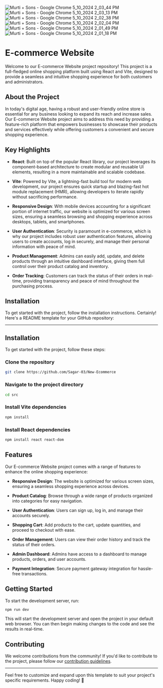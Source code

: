 ![Murti + Sons - Google Chrome 5_10_2024 2_03_44 PM](https://github.com/Sagar-03/New-Ecommerce/assets/146898741/bc1c8247-bd16-42dc-a926-48de573f2557)
![Murti + Sons - Google Chrome 5_10_2024 2_03_13 PM](https://github.com/Sagar-03/New-Ecommerce/assets/146898741/77bdce16-af2a-4b10-aef3-598a4ab509c4)
![Murti + Sons - Google Chrome 5_10_2024 2_02_38 PM](https://github.com/Sagar-03/New-Ecommerce/assets/146898741/a54640e6-f389-4d7e-a19f-cc8294fb4886)
![Murti + Sons - Google Chrome 5_10_2024 2_02_04 PM](https://github.com/Sagar-03/New-Ecommerce/assets/146898741/074ea15f-06af-4729-b140-bee53e5294b9)
![Murti + Sons - Google Chrome 5_10_2024 2_01_49 PM](https://github.com/Sagar-03/New-Ecommerce/assets/146898741/57393247-53d6-40eb-892d-00f8f0227f37)
![Murti + Sons - Google Chrome 5_10_2024 2_01_18 PM](https://github.com/Sagar-03/New-Ecommerce/assets/146898741/f64d28e3-64d5-4704-a263-6c896e23fb60)
# E-commerce Website

Welcome to our E-commerce Website project repository! This project is a full-fledged online shopping platform built using React and Vite, designed to provide a seamless and intuitive shopping experience for both customers and administrators.

## About the Project

In today's digital age, having a robust and user-friendly online store is essential for any business looking to expand its reach and increase sales. Our E-commerce Website project aims to address this need by providing a feature-rich platform that empowers businesses to showcase their products and services effectively while offering customers a convenient and secure shopping experience.

## Key Highlights

- **React**: Built on top of the popular React library, our project leverages its component-based architecture to create modular and reusable UI elements, resulting in a more maintainable and scalable codebase.

- **Vite**: Powered by Vite, a lightning-fast build tool for modern web development, our project ensures quick startup and blazing-fast hot module replacement (HMR), allowing developers to iterate rapidly without sacrificing performance.

- **Responsive Design**: With mobile devices accounting for a significant portion of internet traffic, our website is optimized for various screen sizes, ensuring a seamless browsing and shopping experience across desktops, tablets, and smartphones.

- **User Authentication**: Security is paramount in e-commerce, which is why our project includes robust user authentication features, allowing users to create accounts, log in securely, and manage their personal information with peace of mind.

- **Product Management**: Admins can easily add, update, and delete products through an intuitive dashboard interface, giving them full control over their product catalog and inventory.

- **Order Tracking**: Customers can track the status of their orders in real-time, providing transparency and peace of mind throughout the purchasing process.

## Installation

To get started with the project, follow the installation instructions.
Certainly! Here's a README template for your GitHub repository:

---

## Installation

To get started with the project, follow these steps:

### Clone the repository

```bash
git clone https://github.com/Sagar-03/New-Ecommerce
```

### Navigate to the project directory

```bash
cd src
```

### Install Vite dependencies

```bash
npm install
```

### Install React dependencies

```bash
npm install react react-dom
```

## Features

Our E-commerce Website project comes with a range of features to enhance the online shopping experience:

- **Responsive Design**: The website is optimized for various screen sizes, ensuring a seamless shopping experience across devices.
  
- **Product Catalog**: Browse through a wide range of products organized into categories for easy navigation.

- **User Authentication**: Users can sign up, log in, and manage their accounts securely.

- **Shopping Cart**: Add products to the cart, update quantities, and proceed to checkout with ease.

- **Order Management**: Users can view their order history and track the status of their orders.

- **Admin Dashboard**: Admins have access to a dashboard to manage products, orders, and user accounts.

- **Payment Integration**: Secure payment gateway integration for hassle-free transactions.

## Getting Started

To start the development server, run:

```bash
npm run dev
```

This will start the development server and open the project in your default web browser. You can then begin making changes to the code and see the results in real-time.

## Contributing

We welcome contributions from the community! If you'd like to contribute to the project, please follow our [contribution guidelines](CONTRIBUTING.md).

---

Feel free to customize and expand upon this template to suit your project's specific requirements. Happy coding! 🚀

